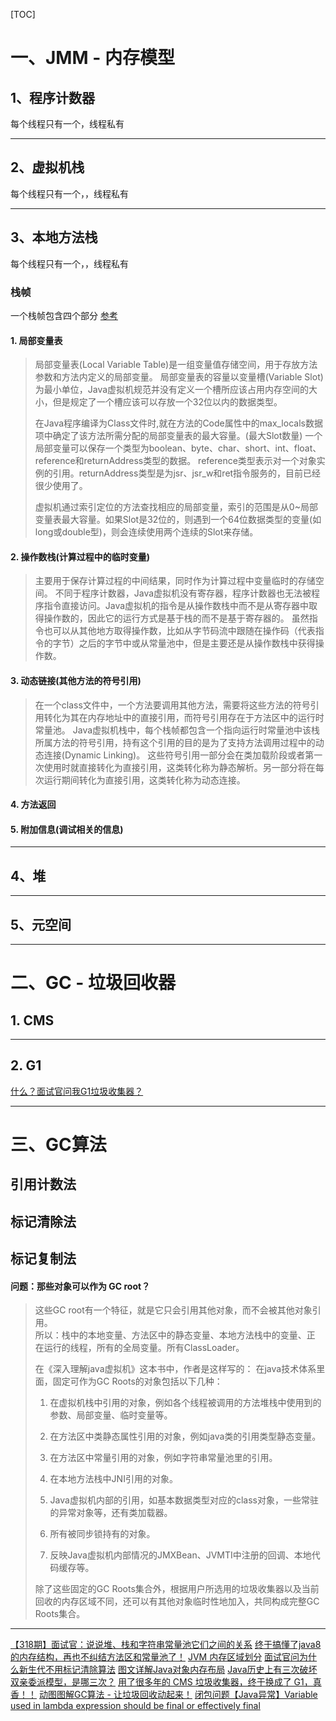 [TOC]
# 一、JMM - 内存模型

## 1、程序计数器

每个线程只有一个，线程私有

---

## 2、虚拟机栈
每个线程只有一个，，线程私有

---

## 3、本地方法栈
每个线程只有一个，，线程私有
### 栈帧
一个栈帧包含四个部分 [参考](https://zhuanlan.zhihu.com/p/45354152)
#### 1. 局部变量表
> 局部变量表(Local Variable Table)是一组变量值存储空间，用于存放方法参数和方法内定义的局部变量。
> 局部变量表的容量以变量槽(Variable Slot)为最小单位，Java虚拟机规范并没有定义一个槽所应该占用内存空间的大小，但是规定了一个槽应该可以存放一个32位以内的数据类型。
>
> 在Java程序编译为Class文件时,就在方法的Code属性中的max_locals数据项中确定了该方法所需分配的局部变量表的最大容量。(最大Slot数量)
> 一个局部变量可以保存一个类型为boolean、byte、char、short、int、float、reference和returnAddress类型的数据。
> reference类型表示对一个对象实例的引用。returnAddress类型是为jsr、jsr_w和ret指令服务的，目前已经很少使用了。
>
> 虚拟机通过索引定位的方法查找相应的局部变量，索引的范围是从0~局部变量表最大容量。如果Slot是32位的，则遇到一个64位数据类型的变量(如long或double型)，则会连续使用两个连续的Slot来存储。

#### 2. 操作数栈(计算过程中的临时变量)
> 主要用于保存计算过程的中间结果，同时作为计算过程中变量临时的存储空间。
> 不同于程序计数器，Java虚拟机没有寄存器，程序计数器也无法被程序指令直接访问。Java虚拟机的指令是从操作数栈中而不是从寄存器中取得操作数的，因此它的运行方式是基于栈的而不是基于寄存器的。
> 虽然指令也可以从其他地方取得操作数，比如从字节码流中跟随在操作码（代表指令的字节）之后的字节中或从常量池中，但是主要还是从操作数栈中获得操作数。

#### 3. 动态链接(其他方法的符号引用)
> 在一个class文件中，一个方法要调用其他方法，需要将这些方法的符号引用转化为其在内存地址中的直接引用，而符号引用存在于方法区中的运行时常量池。
> Java虚拟机栈中，每个栈帧都包含一个指向运行时常量池中该栈所属方法的符号引用，持有这个引用的目的是为了支持方法调用过程中的动态连接(Dynamic Linking)。
> 这些符号引用一部分会在类加载阶段或者第一次使用时就直接转化为直接引用，这类转化称为静态解析。另一部分将在每次运行期间转化为直接引用，这类转化称为动态连接。

#### 4. 方法返回

#### 5. 附加信息(调试相关的信息)

---

## 4、堆

---

## 5、元空间

---

# 二、GC - 垃圾回收器
## 1. CMS  

---

## 2. G1  
>  

[什么？面试官问我G1垃圾收集器？](https://zhuanlan.zhihu.com/p/431908205)

---

# 三、GC算法
## 引用计数法
## 标记清除法
## 标记复制法


#### **问题：那些对象可以作为 GC root？**
> 这些GC root有⼀个特征，就是它只会引⽤其他对象，⽽不会被其他对象引⽤。  
> 所以：栈中的本地变量、⽅法区中的静态变量、本地⽅法栈中的变量、正
在运⾏的线程，所有的全局变量。所有ClassLoader。
>
>在《深入理解java虚拟机》这本书中，作者是这样写的：
>在java技术体系里面，固定可作为GC Roots的对象包括以下几种：
>
>1. 在虚拟机栈中引用的对象，例如各个线程被调用的方法堆栈中使用到的参数、局部变量、临时变量等。
>
>2. 在方法区中类静态属性引用的对象，例如java类的引用类型静态变量。
>
>3. 在方法区中常量引用的对象，例如字符串常量池里的引用。
>
>4. 在本地方法栈中JNI引用的对象。
>
>5. Java虚拟机内部的引用，如基本数据类型对应的class对象，一些常驻的异常对象等，还有类加载器。
>
>6. 所有被同步锁持有的对象。
>
>7. 反映Java虚拟机内部情况的JMXBean、JVMTI中注册的回调、本地代码缓存等。
>
>除了这些固定的GC Roots集合外，根据用户所选用的垃圾收集器以及当前回收的内存区域不同，还可以有其他对象临时性地加入，共同构成完整GC Roots集合。

---

[【318期】面试官：说说堆、栈和字符串常量池它们之间的关系](https://mp.weixin.qq.com/s/GuSg4R7Asi432jmn7gWOag)
[终于搞懂了java8的内存结构，再也不纠结方法区和常量池了！](https://mp.weixin.qq.com/s/56nh1H4MYR6HRX0wayaENA)
[JVM 内存区域划分](https://mp.weixin.qq.com/s/NaCFDOGuoHkfQZZjvY66Jg)
[面试官问为什么新生代不用标记清除算法](https://mp.weixin.qq.com/s/qGL36Q1npiYKKTOG5SVv1A)
[图文详解Java对象内存布局](https://mp.weixin.qq.com/s/qELVigGAxHCXvQ36XIFQUQ)
[Java历史上有三次破坏双亲委派模型，是哪三次？](https://mp.weixin.qq.com/s/nC7yo8Cdsnlzc58UEwxs8g)
[用了很多年的 CMS 垃圾收集器，终于换成了 G1，真香！！](https://mp.weixin.qq.com/s/LpbOUW8VSFsStUkpRayOAA)
[动图图解GC算法 - 让垃圾回收动起来！](https://mp.weixin.qq.com/s/DvPaMfn7xEKIilv-_Ojk8g)
[闭包问题【Java异常】Variable used in lambda expression should be final or effectively final ](https://blog.csdn.net/weixin_44299027/article/details/117333667)